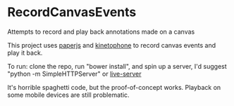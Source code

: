 # RecordCanvasEvents
Attempts to record and play back annotations made on a canvas

This project uses [paperjs](http://paperjs.org/) and [kinetophone](https://github.com/BinaryMuse/kinetophone) to record canvas
events and play it back.

To run: clone the repo, run "bower install", and spin up a server, I'd suggest "python -m SimpleHTTPServer" or [live-server](https://github.com/tapio/live-server)

It's horrible spaghetti code, but the proof-of-concept works. Playback on some mobile devices are still problematic.

